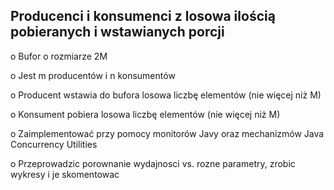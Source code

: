 ## Producenci i konsumenci z losowa ilością pobieranych i wstawianych porcji

 

o    Bufor o rozmiarze 2M

o    Jest m producentów i n konsumentów

o    Producent wstawia do bufora losowa liczbę elementów (nie więcej niż M)

o    Konsument pobiera losowa liczbę elementów (nie więcej niż M)

o    Zaimplementować przy pomocy monitorów Javy oraz mechanizmów Java Concurrency Utilities

o    Przeprowadzic porownanie wydajnosci vs. rozne parametry, zrobic wykresy i je skomentowac